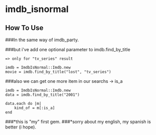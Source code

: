 # imdb_isnormal

## How To Use

###In the same way of imdb_party.
	
###but i've add one optional parameter to imdb.find_by_title
	
	=> only for "tv_series" result
	
    imdb = ImdbIsNormal::Imdb.new
	movie = imdb.find_by_title("lost", "tv_series") 		
	
###also we can get one more item in our searchs -> is_a
	
    imdb = ImdbIsNormal::Imdb.new
    data = imdb.find_by_title("2001")

    data.each do |m|
		kind_of = m[:is_a]
    end	

###*this is "my" first gem. 
###*sorry about my english, my spanish is better (i hope).
